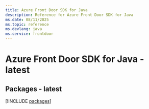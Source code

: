 ```yaml
---
title: Azure Front Door SDK for Java
description: Reference for Azure Front Door SDK for Java
ms.date: 08/11/2025
ms.topic: reference
ms.devlang: java
ms.service: frontdoor
---
```

# Azure Front Door SDK for Java - latest
## Packages - latest
[!INCLUDE [packages](front-door-index.md)]